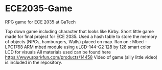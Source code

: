 # ECE2035-Game
RPG game for ECE 2035 at GaTech

Top down game including character that looks like Kirby. Short little game made for final project for ECE 2035. Used a hash table to store 
the memory of objects (NPCs, hamburgers, Walls) placed on map. Ran on :
Mbed – LPC1768  ARM  mbed module using 
uLCD-144-G2 128 by 128 smart color LCD for visuals
All materials used can be found here https://www.sparkfun.com/products/14458
Video of game (silly little video) is included in the repository. 
